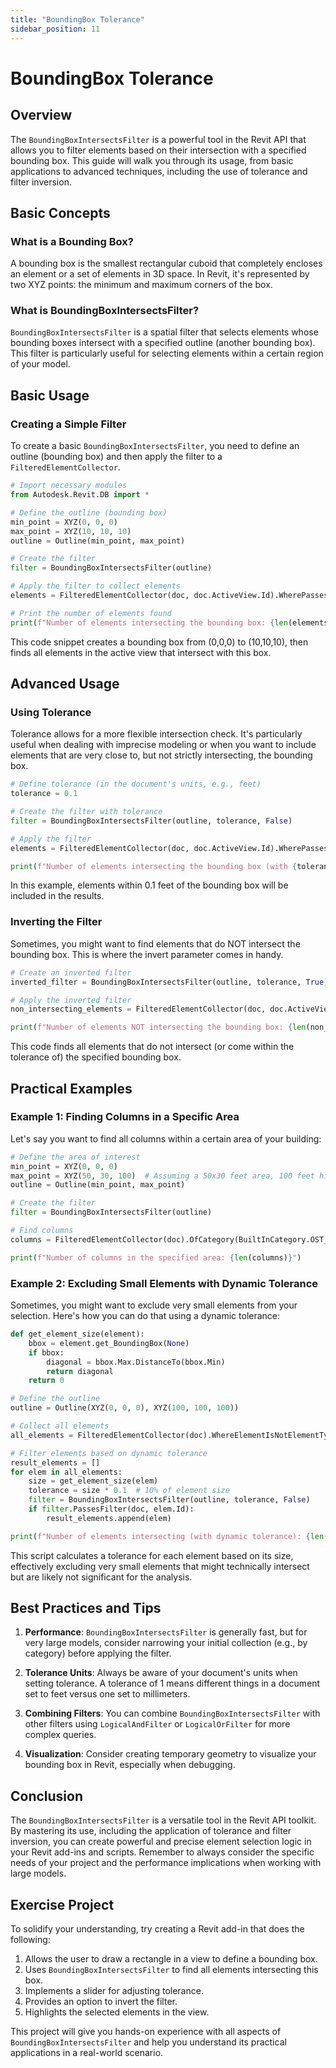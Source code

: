 ```yaml
---
title: "BoundingBox Tolerance"
sidebar_position: 11
---
```


# BoundingBox Tolerance
## Overview

The `BoundingBoxIntersectsFilter` is a powerful tool in the Revit API that allows you to filter elements based on their intersection with a specified bounding box. This guide will walk you through its usage, from basic applications to advanced techniques, including the use of tolerance and filter inversion.

## Basic Concepts

### What is a Bounding Box?

A bounding box is the smallest rectangular cuboid that completely encloses an element or a set of elements in 3D space. In Revit, it's represented by two XYZ points: the minimum and maximum corners of the box.

### What is BoundingBoxIntersectsFilter?

`BoundingBoxIntersectsFilter` is a spatial filter that selects elements whose bounding boxes intersect with a specified outline (another bounding box). This filter is particularly useful for selecting elements within a certain region of your model.

## Basic Usage

### Creating a Simple Filter

To create a basic `BoundingBoxIntersectsFilter`, you need to define an outline (bounding box) and then apply the filter to a `FilteredElementCollector`.

```python
# Import necessary modules
from Autodesk.Revit.DB import *

# Define the outline (bounding box)
min_point = XYZ(0, 0, 0)
max_point = XYZ(10, 10, 10)
outline = Outline(min_point, max_point)

# Create the filter
filter = BoundingBoxIntersectsFilter(outline)

# Apply the filter to collect elements
elements = FilteredElementCollector(doc, doc.ActiveView.Id).WherePasses(filter).ToElements()

# Print the number of elements found
print(f"Number of elements intersecting the bounding box: {len(elements)}")
```

This code snippet creates a bounding box from (0,0,0) to (10,10,10), then finds all elements in the active view that intersect with this box.

## Advanced Usage

### Using Tolerance

Tolerance allows for a more flexible intersection check. It's particularly useful when dealing with imprecise modeling or when you want to include elements that are very close to, but not strictly intersecting, the bounding box.

```python
# Define tolerance (in the document's units, e.g., feet)
tolerance = 0.1

# Create the filter with tolerance
filter = BoundingBoxIntersectsFilter(outline, tolerance, False)

# Apply the filter
elements = FilteredElementCollector(doc, doc.ActiveView.Id).WherePasses(filter).ToElements()

print(f"Number of elements intersecting the bounding box (with {tolerance} tolerance): {len(elements)}")
```

In this example, elements within 0.1 feet of the bounding box will be included in the results.

### Inverting the Filter

Sometimes, you might want to find elements that do NOT intersect the bounding box. This is where the invert parameter comes in handy.

```python
# Create an inverted filter
inverted_filter = BoundingBoxIntersectsFilter(outline, tolerance, True)

# Apply the inverted filter
non_intersecting_elements = FilteredElementCollector(doc, doc.ActiveView.Id).WherePasses(inverted_filter).ToElements()

print(f"Number of elements NOT intersecting the bounding box: {len(non_intersecting_elements)}")
```

This code finds all elements that do not intersect (or come within the tolerance of) the specified bounding box.

## Practical Examples

### Example 1: Finding Columns in a Specific Area

Let's say you want to find all columns within a certain area of your building:

```python
# Define the area of interest
min_point = XYZ(0, 0, 0)
max_point = XYZ(50, 30, 100)  # Assuming a 50x30 feet area, 100 feet high
outline = Outline(min_point, max_point)

# Create the filter
filter = BoundingBoxIntersectsFilter(outline)

# Find columns
columns = FilteredElementCollector(doc).OfCategory(BuiltInCategory.OST_Columns).WherePasses(filter).ToElements()

print(f"Number of columns in the specified area: {len(columns)}")
```

### Example 2: Excluding Small Elements with Dynamic Tolerance

Sometimes, you might want to exclude very small elements from your selection. Here's how you can do that using a dynamic tolerance:

```python
def get_element_size(element):
    bbox = element.get_BoundingBox(None)
    if bbox:
        diagonal = bbox.Max.DistanceTo(bbox.Min)
        return diagonal
    return 0

# Define the outline
outline = Outline(XYZ(0, 0, 0), XYZ(100, 100, 100))

# Collect all elements
all_elements = FilteredElementCollector(doc).WhereElementIsNotElementType().ToElements()

# Filter elements based on dynamic tolerance
result_elements = []
for elem in all_elements:
    size = get_element_size(elem)
    tolerance = size * 0.1  # 10% of element size
    filter = BoundingBoxIntersectsFilter(outline, tolerance, False)
    if filter.PassesFilter(doc, elem.Id):
        result_elements.append(elem)

print(f"Number of elements intersecting (with dynamic tolerance): {len(result_elements)}")
```

This script calculates a tolerance for each element based on its size, effectively excluding very small elements that might technically intersect but are likely not significant for the analysis.

## Best Practices and Tips

1. **Performance**: `BoundingBoxIntersectsFilter` is generally fast, but for very large models, consider narrowing your initial collection (e.g., by category) before applying the filter.

2. **Tolerance Units**: Always be aware of your document's units when setting tolerance. A tolerance of 1 means different things in a document set to feet versus one set to millimeters.

3. **Combining Filters**: You can combine `BoundingBoxIntersectsFilter` with other filters using `LogicalAndFilter` or `LogicalOrFilter` for more complex queries.

4. **Visualization**: Consider creating temporary geometry to visualize your bounding box in Revit, especially when debugging.

## Conclusion

The `BoundingBoxIntersectsFilter` is a versatile tool in the Revit API toolkit. By mastering its use, including the application of tolerance and filter inversion, you can create powerful and precise element selection logic in your Revit add-ins and scripts. Remember to always consider the specific needs of your project and the performance implications when working with large models.

## Exercise Project

To solidify your understanding, try creating a Revit add-in that does the following:

1. Allows the user to draw a rectangle in a view to define a bounding box.
2. Uses `BoundingBoxIntersectsFilter` to find all elements intersecting this box.
3. Implements a slider for adjusting tolerance.
4. Provides an option to invert the filter.
5. Highlights the selected elements in the view.

This project will give you hands-on experience with all aspects of `BoundingBoxIntersectsFilter` and help you understand its practical applications in a real-world scenario.
